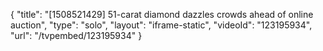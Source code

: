 {
    "title": "[1508521429] 51-carat diamond dazzles crowds ahead of online auction",
    "type": "solo",
    "layout": "iframe-static",
    "videoId": "123195934",
    "url": "\/tvpembed\/123195934"
}